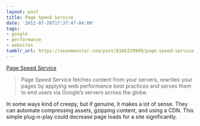 ```yaml
---
layout: post
title: Page Speed Service
date: '2011-07-28T17:37:47-04:00'
tags:
- google
- performance
- websites
tumblr_url: https://seanmonstar.com/post/8186329999/page-speed-service
---
```

[Page Speed Service](http://code.google.com/speed/pss/index.html)  

> Page Speed Service fetches content from your servers, rewrites your pages by applying web performance best practices and serves them to end users via Google’s servers across the globe.

In some ways kind of creepy, but if genuine, it makes a lot of sense. They can automate compressing assets, gzipping content, and using a CDN. This simple plug-n-play could decrease page loads for a site significantly.

